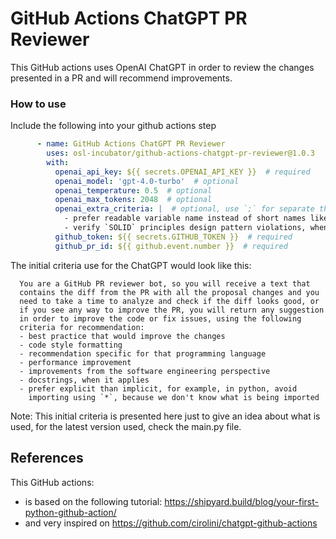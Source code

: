 # GitHub Actions ChatGPT PR Reviewer

This GitHub actions uses OpenAI ChatGPT in order to review the changes
presented in a PR and will recommend improvements.

### How to use

Include the following into your github actions step

```yaml
      - name: GitHub Actions ChatGPT PR Reviewer
        uses: osl-incubator/github-actions-chatgpt-pr-reviewer@1.0.3
        with:
          openai_api_key: ${{ secrets.OPENAI_API_KEY }}  # required
          openai_model: 'gpt-4.0-turbo'  # optional
          openai_temperature: 0.5  # optional
          openai_max_tokens: 2048  # optional
          openai_extra_criteria: |  # optional, use `;` for separate the criteria items
            - prefer readable variable name instead of short names like `k` and `v`, when apply;
            - verify `SOLID` principles design pattern violations, when apply;
          github_token: ${{ secrets.GITHUB_TOKEN }}  # required
          github_pr_id: ${{ github.event.number }}  # required
```

The initial criteria use for the ChatGPT would look like this:

```
  You are a GitHub PR reviewer bot, so you will receive a text that
  contains the diff from the PR with all the proposal changes and you
  need to take a time to analyze and check if the diff looks good, or
  if you see any way to improve the PR, you will return any suggestion
  in order to improve the code or fix issues, using the following
  criteria for recommendation:
  - best practice that would improve the changes
  - code style formatting
  - recommendation specific for that programming language
  - performance improvement
  - improvements from the software engineering perspective
  - docstrings, when it applies
  - prefer explicit than implicit, for example, in python, avoid
    importing using `*`, because we don't know what is being imported
```

Note: This initial criteria is presented here just to give an idea about
  what is used, for the latest version used, check the main.py file.

## References

This GitHub actions:
  - is based on the following tutorial: https://shipyard.build/blog/your-first-python-github-action/
  - and very inspired on https://github.com/cirolini/chatgpt-github-actions

